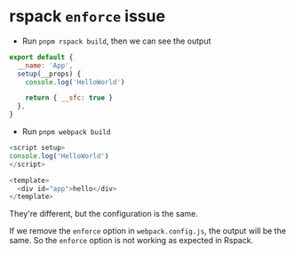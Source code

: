 # rspack `enforce` issue

- Run `pnpm rspack build`, then we can see the output

```js
export default {
  __name: 'App',
  setup(__props) {
    console.log('HelloWorld')

    return { __sfc: true }
  },
}
```

- Run `pnpm webpack build`

```js
<script setup>
console.log('HelloWorld')
</script>

<template>
  <div id="app">hello</div>
</template>
```


They're different, but the configuration is the same. 

If we remove the `enforce` option in `webpack.config.js`, the output will be the same. So the `enforce` option is not working as expected in Rspack.
